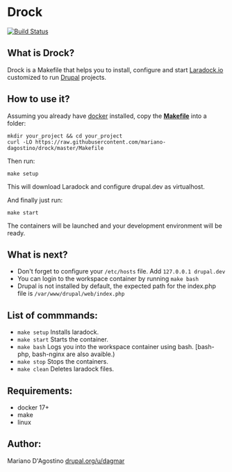 # Drock

[![Build Status](https://travis-ci.org/mariano-dagostino/drock.svg?branch=master)](https://travis-ci.org/mariano-dagostino/drock)

## What is Drock?

Drock is a Makefile that helps you to install, configure and start
[Laradock.io](https://github.com/laradock/laradock) customized to run
[Drupal](https://drupal.org) projects.

## How to use it?

Assuming you already have [docker](https://www.docker.com) installed, copy the
**[Makefile](https://raw.githubusercontent.com/mariano-dagostino/drock/master/Makefile)** into a folder:

```
mkdir your_project && cd your_project
curl -LO https://raw.githubusercontent.com/mariano-dagostino/drock/master/Makefile
```

Then run:

`make setup`

This will download Laradock and configure drupal.dev as virtualhost.

And finally just run:

`make start`

The containers will be launched and your development environment will be ready.

## What is next?

- Don't forget to configure your `/etc/hosts` file. Add `127.0.0.1 drupal.dev`
- You can login to the workspace container by running `make bash`
- Drupal is not installed by default, the expected path for the index.php file is `/var/www/drupal/web/index.php`

## List of commmands:

- `make setup` Installs laradock.
- `make start` Starts the container.
- `make bash`  Logs you into the workspace container using bash. [bash-php, bash-nginx are also avaible.)
- `make stop`  Stops the containers.
- `make clean` Deletes laradock files.

## Requirements:

- docker 17+
- make
- linux

## Author:

Mariano D'Agostino [drupal.org/u/dagmar](https://www.drupal.org/user/154086)
